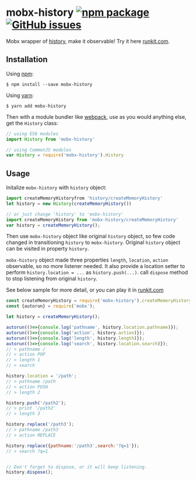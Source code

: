 # mobx-history [![npm package][npm-badge]][npm] [![GitHub issues](https://img.shields.io/github/issues/zjuasmn/mobx-history.svg)]()

[npm-badge]: https://img.shields.io/npm/v/mobx-history.svg?style=flat-square
[npm]: https://www.npmjs.org/package/mobx-history

Mobx wrapper of [history](https://github.com/ReactTraining/history), make it observable! Try it here [runkit.com](https://runkit.com/zjuasmn/mobx-history).

## Installation

Using [npm](https://www.npmjs.com/):

    $ npm install --save mobx-history

Using [yarn](https://yarnpkg.com/):

    $ yarn add mobx-history

Then with a module bundler like [webpack](https://webpack.github.io/), use as you would anything else, get the `History` class:

```js
// using ES6 modules
import History from 'mobx-history'

// using CommonJS modules
var History = require('mobx-history').History
```

## Usage

Initalize `mobx-history` with `history` object:

```js
import createMemoryHistoryfrom 'history/createMemoryHistory'
let history = new History(createMemoryHistory())

// or just change 'history' to 'mobx-history'
import createMemoryHistory from 'mobx-history/createMemoryHistory'
var history = createMemoryHistory();
```

Then use `mobx-history` object like original `history` object, so few code changed in transitioning `history` to `mobx-history`. Original `history` object can be visited in property `history`.

`mobx-history` object made three properties `length`, `location`, `action` observable, so no more listener needed. It also provide a location setter to perform `history.location = ...` as `history.push(...)`. call `dispose` method to stop listening from original `history`.

See below sample for more detail, or you can play it in [runkit.com](https://runkit.com/zjuasmn/mobx-history)

```js
const createMemoryHistory = require('mobx-history').createMemoryHistory;
const {autorun} = require('mobx');

let history = createMemoryHistory();

autorun(()=>{console.log('pathname', history.location.pathname)});
autorun(()=>{console.log('action', history.action)});
autorun(()=>{console.log('length', history.length)});
autorun(()=>{console.log('search', history.location.search)});
// > pathname /
// > action POP
// > length 1
// > search

history.location = '/path';
// > pathname /path
// > action PUSH
// > length 2

history.push('/path2');
// > print '/path2'
// > length 3

history.replace('/path3');
// > pathname /path3
// > action REPLACE

history.replace({pathname:'/path3',search:'?q=1'});
// > search ?q=1


// Don't forget to dispose, or it will keep listening.
history.dispose();
```
